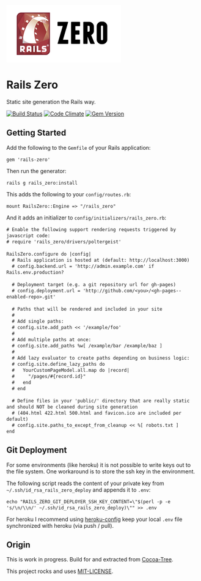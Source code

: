 [![Rails Zero](./resources/logo.png)](./resources/logo.png)

# Rails Zero

Static site generation the Rails way.

[![Build Status](https://travis-ci.org/dpree/rails-zero.png)](https://travis-ci.org/dpree/rails-zero)
[![Code Climate](https://codeclimate.com/github/dpree/rails-zero.png)](https://codeclimate.com/github/dpree/rails-zero)
[![Gem Version](https://badge.fury.io/rb/rails-zero.png)](http://badge.fury.io/rb/rails-zero)

## Getting Started

Add the following to the `Gemfile` of your Rails application:

    gem 'rails-zero'

Then run the generator:
  
    rails g rails_zero:install

This adds the following to your `config/routes.rb`:

    mount RailsZero::Engine => "/rails_zero"

And it adds an initializer to `config/initializers/rails_zero.rb`:

    # Enable the following support rendering requests triggered by javascript code:
    # require 'rails_zero/drivers/poltergeist'

    RailsZero.configure do |config|
      # Rails application is hosted at (default: http://localhost:3000)
      # config.backend.url = 'http://admin.example.com' if Rails.env.production?

      # Deployment target (e.g. a git repository url for gh-pages)
      # config.deployment.url = 'http://github.com/<you>/<gh-pages--enabled-repo>.git'

      # Paths that will be rendered and included in your site
      #
      # Add single paths:
      # config.site.add_path << '/example/foo'
      #
      # Add multiple paths at once:
      # config.site.add_paths %w[ /example/bar /example/baz ]
      #
      # Add lazy evaluator to create paths depending on business logic:
      # config.site.define_lazy_paths do
      #   YourCustomPageModel.all.map do |record|
      #     "/pages/#{record.id}"
      #   end
      # end

      # Define files in your 'public/' directory that are really static and should NOT be cleaned during site generation
      # (404.html 422.html 500.html and favicon.ico are included per default)
      # config.site.paths_to_except_from_cleanup << %[ robots.txt ]
    end

## Git Deployment

For some environments (like heroku) it is not possible to write keys out to the file system. One workaround is to store the ssh key in the environment.

The following script reads the content of your private key from `~/.ssh/id_rsa_rails_zero_deploy` and appends it to `.env`:

    echo "RAILS_ZERO_GIT_DEPLOYER_SSH_KEY_CONTENT=\"$(perl -p -e 's/\n/\\n/' ~/.ssh/id_rsa_rails_zero_deploy)\"" >> .env

For heroku I recommend using [heroku-config](https://github.com/ddollar/heroku-config) keep your local `.env` file synchronized with heroku (via push / pull).

## Origin

This is work in progress. Build for and extracted from [Cocoa-Tree](http://cocoa-tree.github.io).

This project rocks and uses [MIT-LICENSE](MIT-LICENSE).
